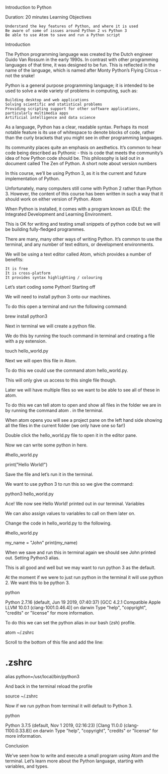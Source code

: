
Introduction to Python

Duration: 20 minutes
Learning Objectives

    Understand the key features of Python, and where it is used
    Be aware of some of issues around Python 2 vs Python 3
    Be able to use Atom to save and run a Python script

Introduction

The Python programming language was created by the Dutch engineer Guido Van Rossum in the early 1990s. In contrast with other programming languages of that time, it was designed to be fun. This is reflected in the name of the language, which is named after Monty Python’s Flying Circus - not the snake!

Python is a general purpose programming language; it is intended to be used to solve a wide variety of problems in computing, such as:

    Building desktop and web applications
    Solving scientific and statistical problems
    Providing scripting support for other software applications, particularly multimedia apps
    Artificial intelligence and data science

As a language, Python has a clear, readable syntax. Perhaps its most notable feature is its use of whitespace to denote blocks of code, rather than the curly brackets that you might see in other programming languages.

Its community places quite an emphasis on aesthetics. It’s common to hear code being described as Pythonic - this is code that meets the community’s idea of how Python code should be. This philosophy is laid out in a document called The Zen of Python.
A short note about version numbers

In this course, we’ll be using Python 3, as it is the current and future implementation of Python.

Unfortunately, many computers still come with Python 2 rather than Python 3. However, the content of this course has been written in such a way that it should work on either version of Python.
Atom

When Python is installed, it comes with a program known as IDLE: the Integrated Development and Learning Environment.

This is OK for writing and testing small snippets of python code but we will be building fully-fledged programmes.

There are many, many other ways of writing Python. It’s common to use the terminal, and any number of text editors, or development environments.

We will be using a text editor called Atom, which provides a number of benefits:

    It is free
    It is cross-platform
    It provides syntax highlighting / colouring

Let’s start coding some Python!
Starting off

We will need to install python 3 onto our machines.

To do this open a terminal and run the following command:

  brew install python3

Next in terminal we will create a python file.

We do this by running the touch command in terminal and creating a file with a py extension.

touch hello_world.py

Next we will open this file in Atom.

To do this we could use the command atom hello_world.py.

This will only give us access to this single file though.

Later we will have multiple files so we want to be able to see all of these in atom.

To do this we can tell atom to open and show all files in the folder we are in by running the command atom . in the terminal.

When atom opens you will see a project pane on the left hand side showing all the files in the current folder (we only have one so far!)

Double click the hello_world.py file to open it in the editor pane.

Now we can write some python in here.

#hello_world.py

print("Hello World!")

Save the file and let’s run it in the terminal.

We want to use python 3 to run this so we give the command:

python3 hello_world.py

Ace! We now see Hello World! printed out in our terminal.
Variables

We can also assign values to variables to call on them later on.

Change the code in hello_world.py to the following.

#hello_world.py

my_name = "John"
print(my_name)

When we save and run this in terminal again we should see John printed out.
Setting Python3 alias.

This is all good and well but we may want to run python 3 as the default.

At the moment if we were to just run python in the terminal it will use python 2. We want this to be python 3.

python

Python 2.7.16 (default, Jun 19 2019, 07:40:37)
[GCC 4.2.1 Compatible Apple LLVM 10.0.1 (clang-1001.0.46.4)] on darwin
Type "help", "copyright", "credits" or "license" for more information.
>>>

To do this we can set the python alias in our bash (zsh) profile.

atom ~/.zshrc

Scroll to the bottom of this file and add the line:

# .zshrc
alias python=/usr/local/bin/python3

And back in the terminal reload the profile

source ~/.zshrc

Now if we run python from terminal it will default to Python 3.

python

Python 3.7.5 (default, Nov  1 2019, 02:16:23)
[Clang 11.0.0 (clang-1100.0.33.8)] on darwin
Type "help", "copyright", "credits" or "license" for more information.
>>>

Conclusion

We’ve seen how to write and execute a small program using Atom and the terminal. Let’s learn more about the Python language, starting with variables, and types.
